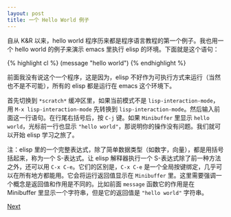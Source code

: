 ```yaml
---
layout: post
title: 一个 Hello World 例子
---
```


自从 K&R 以来，hello world 程序历来都是程序语言教程的第一个例子。我也用一个 hello world 的例子来演示 emacs 里执行 elisp 的环境。下面就是这个语句：

{% highlight cl %}
(message "hello world")
{% endhighlight %}

前面我没有说这个一个程序，这是因为，elisp 不好作为可执行方式来运行（当然也不是不可能），所有的 elisp 都是运行在 emacs 这个环境下。

首先切换到 `*scratch*` 缓冲区里，如果当前模式不是 `lisp-interaction-mode`，用 `M-x lisp-interaction-mode` 先转换到 `lisp-interaction-mode`。然后输入前面这一行语句。在行尾右括号后，按 `C-j` 键。如果 `Minibuffer` 里显示 `hello world`，光标前一行也显示 `"hello world"`，那说明你的操作没有问题。我们就可以开始 elisp 学习之旅了。

注：elisp 里的一个完整表达式，除了简单数据类型（如数字，向量），都是用括号括起来，称为一个 S-表达式。让 elisp 解释器执行一个 S-表达式除了前一种方法之外，还可以用 `C-x C-e`。它们的区别是，`C-x C-e` 是一个全局按键绑定，几乎可以在所有地方都能用。它会将运行返回值显示在 `Minibuffer` 里。这里需要强调一个概念是返回值和作用是不同的。比如前面 `message` 函数它的作用是在 Minibuffer 里显示一个字符串，但是它的返回值是 `"hello world"` 字符串。

<div class="post-nav clearfix">
<a class="next" href="02-elisp-basic.html">Next</a>
</div>
